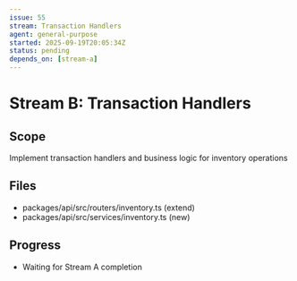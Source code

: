 ```yaml
---
issue: 55
stream: Transaction Handlers
agent: general-purpose
started: 2025-09-19T20:05:34Z
status: pending
depends_on: [stream-a]
---
```


# Stream B: Transaction Handlers

## Scope
Implement transaction handlers and business logic for inventory operations

## Files
- packages/api/src/routers/inventory.ts (extend)
- packages/api/src/services/inventory.ts (new)

## Progress
- Waiting for Stream A completion